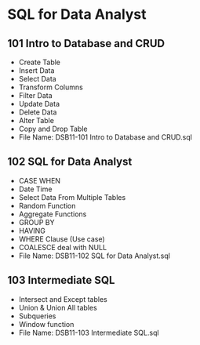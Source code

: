 # SQL for Data Analyst 
## 101 Intro to Database and CRUD
- Create Table
- Insert Data
- Select Data
- Transform Columns
- Filter Data
- Update Data
- Delete Data
- Alter Table
- Copy and Drop Table
- File Name: DSB11-101 Intro to Database and CRUD.sql

## 102 SQL for Data Analyst
- CASE WHEN
- Date Time
- Select Data From Multiple Tables
- Random Function
- Aggregate Functions
- GROUP BY
- HAVING
- WHERE Clause (Use case)
- COALESCE deal with NULL
- File Name: DSB11-102 SQL for Data Analyst.sql

## 103 Intermediate SQL
- Intersect and Except tables
- Union & Union All tables
- Subqueries
- Window function
- File Name: DSB11-103 Intermediate SQL.sql
